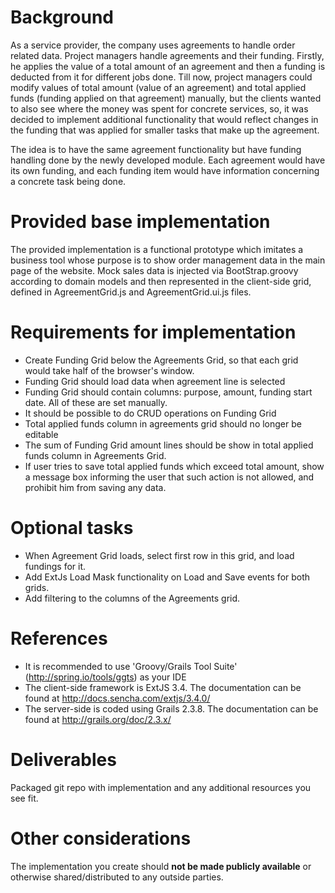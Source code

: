 Background
==============
As a service provider, the company uses agreements to handle order related data. Project managers handle agreements and their funding. Firstly, he applies the value of a total amount of an agreement and then a funding is deducted from it for different jobs done. Till now, project managers could modify values of total amount (value of an agreement) and total applied funds (funding applied on that agreement) manually, but the clients wanted to also see where the money was spent for concrete services, so, it was decided to implement additional functionality that would reflect changes in the funding that was applied for smaller tasks that make up the agreement.

The idea is to have the same agreement functionality but have funding handling done by the newly developed module. Each agreement would have its own funding, and each funding item would have information concerning a concrete task being done.

Provided base implementation
==============
The provided implementation is a functional prototype which imitates a business tool whose purpose is to show order management data in the main page of the website. Mock sales data is injected via BootStrap.groovy according to domain models and then represented in the client-side grid, defined in AgreementGrid.js and AgreementGrid.ui.js files.

Requirements for implementation
==============
- Create Funding Grid below the Agreements Grid, so that each grid would take half of the browser's window.
- Funding Grid should load data when agreement line is selected
- Funding Grid should contain columns: purpose, amount, funding start date. All of these are set manually.
- It should be possible to do CRUD operations on Funding Grid
- Total applied funds column in agreements grid should no longer be editable
- The sum of Funding Grid amount lines should be show in total applied funds column in Agreements Grid.
- If user tries to save total applied funds which exceed total amount, show a message box informing the user that such action is not allowed, and prohibit him from saving any data.

Optional tasks
==============
- When Agreement Grid loads, select first row in this grid, and load fundings for it.
- Add ExtJs Load Mask functionality on Load and Save events for both grids.
- Add filtering to the columns of the Agreements grid.

References
==============
- It is recommended to use 'Groovy/Grails Tool Suite' (http://spring.io/tools/ggts) as your IDE
- The client-side framework is ExtJS 3.4. The documentation can be found at http://docs.sencha.com/extjs/3.4.0/
- The server-side is coded using Grails 2.3.8. The documentation can be found at http://grails.org/doc/2.3.x/


Deliverables
==============
Packaged git repo with implementation and any additional resources you see fit.


Other considerations
==============
The implementation you create should **not be made publicly available** or otherwise shared/distributed to any outside parties.